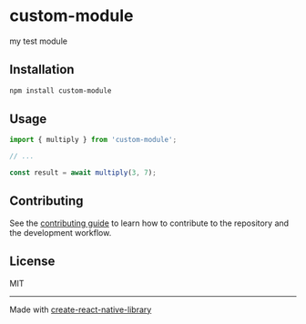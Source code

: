 # custom-module

my test module

## Installation

```sh
npm install custom-module
```

## Usage

```js
import { multiply } from 'custom-module';

// ...

const result = await multiply(3, 7);
```

## Contributing

See the [contributing guide](CONTRIBUTING.md) to learn how to contribute to the repository and the development workflow.

## License

MIT

---

Made with [create-react-native-library](https://github.com/callstack/react-native-builder-bob)
